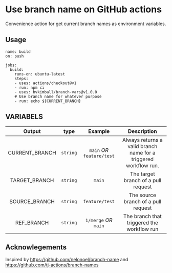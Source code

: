 # Use branch name on GitHub actions

Convenience action for get current branch names as environment variables.

## Usage

```
name: build
on: push

jobs:
  build:
    runs-on: ubuntu-latest
    steps:
    - uses: actions/checkout@v1
    - run: npm ci
    - uses: bvkimball/branch-vars@v1.0.0
    # Use branch name for whatever purpose
    - run: echo ${CURRENT_BRANCH}
```

## VARIABELS

|     Output     |   type   |          Example           |                           Description                            |
| :------------: | :------: | :------------------------: | :--------------------------------------------------------------: |
| CURRENT_BRANCH | `string` | `main` _OR_ `feature/test` | Always returns a valid branch name for a triggered workflow run. |
| TARGET_BRANCH  | `string` |           `main`           |               The target branch of a pull request                |
| SOURCE_BRANCH  | `string` |       `feature/test`       |               The source branch of a pull request                |
|   REF_BRANCH   | `string` |   `1/merge` _OR_ `main`    |            The branch that triggered the workflow run            |

## Acknowlegements

Inspired by https://github.com/nelonoel/branch-name and https://github.com/tj-actions/branch-names
